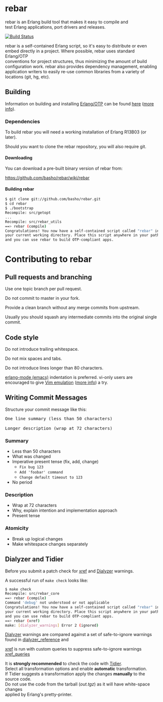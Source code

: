 rebar
=====

rebar is an Erlang build tool that makes it easy to compile and  
test Erlang applications, port drivers and releases.

[![Build Status](https://secure.travis-ci.org/basho/rebar.png?branch=master)](http://travis-ci.org/basho/rebar)

rebar is a self-contained Erlang script, so it's easy to distribute or even  
embed directly in a project. Where possible, rebar uses standard Erlang/OTP  
conventions for project structures, thus minimizing the amount of build  
configuration work. rebar also provides dependency management, enabling  
application writers to easily re-use common libraries from a variety of  
locations (git, hg, etc).

Building
--------

Information on building and installing [Erlang/OTP](http://www.erlang.org)
can be found [here](https://github.com/erlang/otp/wiki/Installation)
([more info](https://github.com/erlang/otp/blob/master/INSTALL.md)).

### Dependencies

To build rebar you will need a working installation of Erlang R13B03 (or
later).

Should you want to clone the rebar repository, you will also require git.

#### Downloading

You can download a pre-built binary version of rebar from:

https://github.com/basho/rebar/wiki/rebar

#### Building rebar

```sh
$ git clone git://github.com/basho/rebar.git
$ cd rebar
$ ./bootstrap
Recompile: src/getopt
...
Recompile: src/rebar_utils
==> rebar (compile)
Congratulations! You now have a self-contained script called "rebar" in
your current working directory. Place this script anywhere in your path
and you can use rebar to build OTP-compliant apps.
```


Contributing to rebar
=====================

Pull requests and branching
---------------------------

Use one topic branch per pull request.

Do not commit to master in your fork.

Provide a clean branch without any merge commits from upstream.

Usually you should squash any intermediate commits into the original single commit.

Code style
----------

Do not introduce trailing whitespace.

Do not mix spaces and tabs.

Do not introduce lines longer than 80 characters.

[erlang-mode (emacs)](http://www.erlang.org/doc/man/erlang.el.html) indentation is preferred.
vi-only users are encouraged to give [Vim emulation](http://emacswiki.org/emacs/Evil)
([more info](https://gitorious.org/evil/pages/Home)) a try.

Writing Commit Messages
-----------------------

Structure your commit message like this:

<pre>
One line summary (less than 50 characters)

Longer description (wrap at 72 characters)
</pre>

### Summary

* Less than 50 characters
* What was changed
* Imperative present tense (fix, add, change)
  * `Fix bug 123`
  * `Add 'foobar' command`
  * `Change default timeout to 123`
* No period

### Description

* Wrap at 72 characters
* Why, explain intention and implementation approach
* Present tense

### Atomicity

* Break up logical changes
* Make whitespace changes separately

Dialyzer and Tidier
-------------------

Before you submit a patch check for
[xref](http://www.erlang.org/doc/man/xref.html) and
[Dialyzer](http://www.erlang.org/doc/man/dialyzer.html)
warnings.

A successful run of ``make check`` looks like:

```sh
$ make check
Recompile: src/rebar_core
==> rebar (compile)
Command 'debug' not understood or not applicable
Congratulations! You now have a self-contained script called "rebar" in
your current working directory. Place this script anywhere in your path
and you can use rebar to build OTP-compliant apps.
==> rebar (xref)
make: [dialyzer_warnings] Error 2 (ignored)
```

[Dialyzer](http://www.erlang.org/doc/man/dialyzer.html) warnings are compared
against a set of safe-to-ignore warnings  
found in
[dialyzer_reference](https://raw.github.com/basho/rebar/master/dialyzer_reference)
and

[xref](http://www.erlang.org/doc/man/xref.html) is run with custom queries
to suppress safe-to-ignore warnings
[xref_queries](https://raw.github.com/basho/rebar/master/rebar.config)

It is **strongly recommended** to check the code with
[Tidier](http://tidier.softlab.ntua.gr:20000/tidier/getstarted).  
Select all transformation options and enable **automatic**
transformation.  
If Tidier suggests a transformation apply the changes **manually**
to the source code.  
Do not use the code from the tarball (*out.tgz*) as it will have
white-space changes  
applied by Erlang's pretty-printer.
